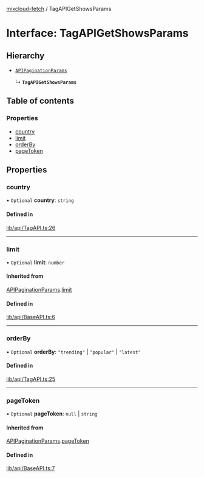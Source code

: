 [mixcloud-fetch](../README.md) / TagAPIGetShowsParams

# Interface: TagAPIGetShowsParams

## Hierarchy

- [`APIPaginationParams`](APIPaginationParams.md)

  ↳ **`TagAPIGetShowsParams`**

## Table of contents

### Properties

- [country](TagAPIGetShowsParams.md#country)
- [limit](TagAPIGetShowsParams.md#limit)
- [orderBy](TagAPIGetShowsParams.md#orderby)
- [pageToken](TagAPIGetShowsParams.md#pagetoken)

## Properties

### country

• `Optional` **country**: `string`

#### Defined in

[lib/api/TagAPI.ts:26](https://github.com/patrickkfkan/mixcloud-fetch/blob/e4ecdc8/src/lib/api/TagAPI.ts#L26)

___

### limit

• `Optional` **limit**: `number`

#### Inherited from

[APIPaginationParams](APIPaginationParams.md).[limit](APIPaginationParams.md#limit)

#### Defined in

[lib/api/BaseAPI.ts:6](https://github.com/patrickkfkan/mixcloud-fetch/blob/e4ecdc8/src/lib/api/BaseAPI.ts#L6)

___

### orderBy

• `Optional` **orderBy**: ``"trending"`` \| ``"popular"`` \| ``"latest"``

#### Defined in

[lib/api/TagAPI.ts:25](https://github.com/patrickkfkan/mixcloud-fetch/blob/e4ecdc8/src/lib/api/TagAPI.ts#L25)

___

### pageToken

• `Optional` **pageToken**: ``null`` \| `string`

#### Inherited from

[APIPaginationParams](APIPaginationParams.md).[pageToken](APIPaginationParams.md#pagetoken)

#### Defined in

[lib/api/BaseAPI.ts:7](https://github.com/patrickkfkan/mixcloud-fetch/blob/e4ecdc8/src/lib/api/BaseAPI.ts#L7)
